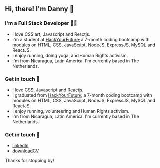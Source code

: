 ## Hi, there! I'm Danny 👋

### I'm a Full Stack Developer 👩‍💻

- I love CSS art, Javascript and Reactjs.
- I'm a student at [HackYourFuture]; a 7-month coding bootcamp with modules on HTML, CSS, JavaScript, NodeJS, ExpressJS, MySQL and ReactJS.
- I enjoy running, doing yoga, and Human Rights activism.
- I'm from Nicaragua, Latin America. I'm currently based in The Netherlands.

### Get in touch 💬

- I love CSS, Javascript and Reactjs.
- I graduated from [HackYourFuture]; a 7-month coding bootcamp with modules on HTML, CSS, JavaScript, NodeJS, ExpressJS, MySQL and ReactJS.
- I enjoy running, volunteering and Human Rights activism.
- I'm from Nicaragua, Latin America. I'm currently based in The Netherlands.

### Get in touch 💬

- [linkedIn]
- [downloadCV]

Thanks for stopping by!

[hackyourfuture]: https://www.hackyourfuture.net/
[linkedin]: https://www.linkedin.com/in/danny-osorio-177b51121/
[codepen]: https://codepen.io/danny-osorio
[downloadcv]: https://bit.ly/3fhxAxU
